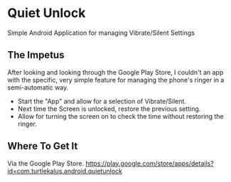 
Quiet Unlock
============

Simple Android Application for managing Vibrate/Silent Settings

The Impetus
-----------

After looking and looking through the Google Play Store, I couldn't an app
with the specific, very simple feature for managing the phone's ringer in
a semi-automatic way.

* Start the "App" and allow for a selection of Vibrate/Silent.
* Next time the Screen is unlocked, restore the previous setting.
* Allow for turning the screen on to check the time without restoring the ringer.

Where To Get It
---------------

Via the Google Play Store.
https://play.google.com/store/apps/details?id=com.turtlekalus.android.quietunlock

